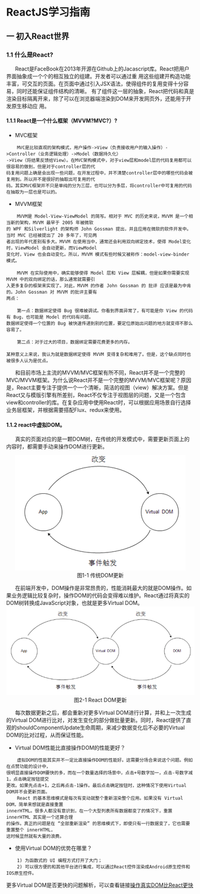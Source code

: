# ReactJS学习指南
## 一 初入React世界
### 1.1 什么是React?
&nbsp;&nbsp;&nbsp;&nbsp;&nbsp;&nbsp;React是FaceBook在2013年开源在Github上的Jacascript库。React把用户界面抽象成一个个的相互独立的组建。开发者可以通过重
用这些组建开构造功能丰富，可交互的页面。在页面中通过引入JSX语法，使得组件的复用变得十分容易，同时还能保证组件结构的清晰。
有了组件这一层的抽象，React把代码和真是渲染目标隔离开来，除了可以在浏览器端渲染到DOM来开发网页外，还能用于开发原生移动应
用。

#### 1.1.1 React是一个什么框架（MVVM?MVC?）?

+ MVC框架
```
    MVC是比较直观的架构模式，用户操作->View（负责接收用户的输入操作）->Controller（业务逻辑处理）->Model（数据持久化）
->View（将结果反馈给View）。在MVC架构模式中，对于view层和model层的代码复用都可以很容易的做到，但是对于controller层的代
码复用问题上确是会出现一些问题，在开发过程中，并不清楚controller层中的哪些代码会被复用到。所以并不是很好的抽取出可复用的代
码。其实MVC框架并不只是单纯的分为三层，也可以分为多层，将controller中可复用的代码在抽取为一层也是可以的。
```
+ MVVM框架
```
    MVVM是 Model-View-ViewModel 的简写。相对于 MVC 的历史来说，MVVM 是一个相当新的架构，MVVM 最早于 2005 年被微软
的 WPF 和Silverlight 的架构师 John Gossman 提出，并且应用在微软的软件开发中。当时 MVC 已经被提出了 20 多年了，可见两
者出现的年代差别有多大。MVVM 在使用当中，通常还会利用双向绑定技术，使得 Model变化时，ViewModel 会自动更新，而ViewModel
变化时，View 也会自动变化。所以，MVVM 模式有些时候又被称作：model-view-binder 模式。

    MVVM 在实际使用中，确实能够使得 Model 层和 View 层解耦，但是如果你需要实现 MVVM 中的双向绑定的话，那么通常就需要引
入更多复杂的框架来实现了。对此，MVVM 的作者 John Gossman 的 批评 应该是最为中肯的。John Gossman 对 MVVM 的批评主要有
两点：

    第一点：数据绑定使得 Bug 很难被调试。你看到界面异常了，有可能是你 View 的代码有 Bug，也可能是 Model 的代码有问题。
数据绑定使得一个位置的 Bug 被快速传递到别的位置，要定位原始出问题的地方就变得不那么容易了。

    第二点：对于过大的项目，数据绑定需要花费更多的内存。

某种意义上来说，我认为就是数据绑定使得 MVVM 变得复杂和难用了。但是，这个缺点同时也被很多人认为是优点。
```

&nbsp;&nbsp;&nbsp;&nbsp;&nbsp;&nbsp;和目前市场上主流的MVVM/MVC框架有所不同，React并不是一个完整的MVC/MVVM框架。为什么说React并不是一个完整的MVVM/MVC框架呢？原因是，React主要专注于提供一个一个清晰，简洁的视图（view）解决方案。但是React又与模版引擎有所差别，React不仅专注于视图层的问题，又是一个包含view和controller的库。在复杂应用中使用React时，可以根据应用场景自行选择业务层框架，并根据需要搭配Flux、redux来使用。

#### 1.1.2 react中虚拟DOM。
&nbsp;&nbsp;&nbsp;&nbsp;&nbsp;&nbsp;真实的页面对应的是一颗DOM树，在传统的开发模式中，需要更新页面上的内容时，都需要手动来操作DOM进行更新。
<div align=center>
    <img src="./src/images/传统DOM更新.png">
</div>
<div align=center>图1-1 传统DOM更新</div>
<p></p>
&nbsp;&nbsp;&nbsp;&nbsp;&nbsp;&nbsp;在前端开发中，DOM操作是非常昂贵的，性能消耗最大的就是DOM操作。如果业务逻辑比较复杂时，操作DOM的代码会变得难以维护。React通过将真实的DOM树转换成JavaScript对象，也就是更多Virtual DOM。
<div align=center>
    <img src="./src/images/React DOM更新.png">
</div>
<div align=center>图2-1 React DOM更新</div>

&nbsp;&nbsp;&nbsp;&nbsp;&nbsp;&nbsp;每次数据更新之后，都会重新对更多Virtual DOM进行计算，并和上一次生成的Virtual DOM进行比对，对发生变化的部分做批量更新。同时，React提供了直观的shouldComponentUpdate生命周期，来减少数据变化后不必要的Virtual DOM的比对过程，从而保证性能。

+ Virtual DOM性能比直接操作DOM的性能更好？
```
    虚拟DOM的性能其实并不一定比直接操作DOM的性能好。这需要分场合来说这个问题。例如在点赞功能的设计中，
很明显直接操作DOM要快的多，而在一个数量选择的场景中，点击+号数字加一，点击-号数字减1，点击确定按钮提交
更改。如果先点击+1，之后再点击-1操作。最后点击确定按钮时，这种情况下使用Virtual DOM并不会更新页面。
    React 的基本思维模式是每次有变动就整个重新渲染整个应用。如果没有 Virtual DOM，简单来想就是直接重置
innerHTML。很多人都没有意识到，在一个大型列表所有数据都变了的情况下，重置 innerHTML 其实是一个还算合理
的操作。真正的问题是在 “全部重新渲染” 的思维模式下，即使只有一行数据变了，它也需要重置整个 innerHTML，
这时候显然就有大量的浪费。
```

+ 使用Virtual DOM的优势在哪里？
```
    1) 为函数式的 UI 编程方式打开了大门；
    2) 可以很方便的和其他平台进行集成，可以通过React控件渲染成Android原生控件和IOS原生控件。
```
更多Virtual DOM是否更快的问题解析，可以查看链接<a href="https://www.zhihu.com/question/31809713/answer/53544875" target="_blank">操作真实DOM比React更快</a>
